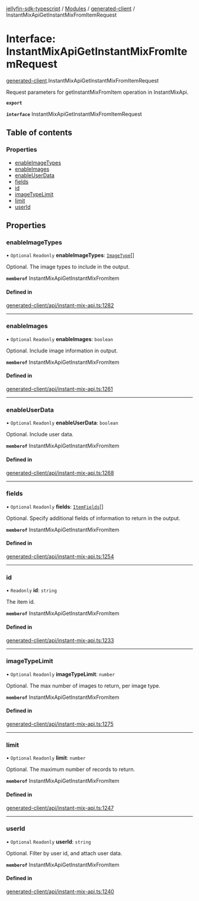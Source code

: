 [jellyfin-sdk-typescript](../README.md) / [Modules](../modules.md) / [generated-client](../modules/generated_client.md) / InstantMixApiGetInstantMixFromItemRequest

# Interface: InstantMixApiGetInstantMixFromItemRequest

[generated-client](../modules/generated_client.md).InstantMixApiGetInstantMixFromItemRequest

Request parameters for getInstantMixFromItem operation in InstantMixApi.

**`export`**

**`interface`** InstantMixApiGetInstantMixFromItemRequest

## Table of contents

### Properties

- [enableImageTypes](generated_client.InstantMixApiGetInstantMixFromItemRequest.md#enableimagetypes)
- [enableImages](generated_client.InstantMixApiGetInstantMixFromItemRequest.md#enableimages)
- [enableUserData](generated_client.InstantMixApiGetInstantMixFromItemRequest.md#enableuserdata)
- [fields](generated_client.InstantMixApiGetInstantMixFromItemRequest.md#fields)
- [id](generated_client.InstantMixApiGetInstantMixFromItemRequest.md#id)
- [imageTypeLimit](generated_client.InstantMixApiGetInstantMixFromItemRequest.md#imagetypelimit)
- [limit](generated_client.InstantMixApiGetInstantMixFromItemRequest.md#limit)
- [userId](generated_client.InstantMixApiGetInstantMixFromItemRequest.md#userid)

## Properties

### enableImageTypes

• `Optional` `Readonly` **enableImageTypes**: [`ImageType`](../enums/generated_client.ImageType.md)[]

Optional. The image types to include in the output.

**`memberof`** InstantMixApiGetInstantMixFromItem

#### Defined in

[generated-client/api/instant-mix-api.ts:1282](https://github.com/thornbill/jellyfin-sdk-typescript/blob/350a9a5/src/generated-client/api/instant-mix-api.ts#L1282)

___

### enableImages

• `Optional` `Readonly` **enableImages**: `boolean`

Optional. Include image information in output.

**`memberof`** InstantMixApiGetInstantMixFromItem

#### Defined in

[generated-client/api/instant-mix-api.ts:1261](https://github.com/thornbill/jellyfin-sdk-typescript/blob/350a9a5/src/generated-client/api/instant-mix-api.ts#L1261)

___

### enableUserData

• `Optional` `Readonly` **enableUserData**: `boolean`

Optional. Include user data.

**`memberof`** InstantMixApiGetInstantMixFromItem

#### Defined in

[generated-client/api/instant-mix-api.ts:1268](https://github.com/thornbill/jellyfin-sdk-typescript/blob/350a9a5/src/generated-client/api/instant-mix-api.ts#L1268)

___

### fields

• `Optional` `Readonly` **fields**: [`ItemFields`](../enums/generated_client.ItemFields.md)[]

Optional. Specify additional fields of information to return in the output.

**`memberof`** InstantMixApiGetInstantMixFromItem

#### Defined in

[generated-client/api/instant-mix-api.ts:1254](https://github.com/thornbill/jellyfin-sdk-typescript/blob/350a9a5/src/generated-client/api/instant-mix-api.ts#L1254)

___

### id

• `Readonly` **id**: `string`

The item id.

**`memberof`** InstantMixApiGetInstantMixFromItem

#### Defined in

[generated-client/api/instant-mix-api.ts:1233](https://github.com/thornbill/jellyfin-sdk-typescript/blob/350a9a5/src/generated-client/api/instant-mix-api.ts#L1233)

___

### imageTypeLimit

• `Optional` `Readonly` **imageTypeLimit**: `number`

Optional. The max number of images to return, per image type.

**`memberof`** InstantMixApiGetInstantMixFromItem

#### Defined in

[generated-client/api/instant-mix-api.ts:1275](https://github.com/thornbill/jellyfin-sdk-typescript/blob/350a9a5/src/generated-client/api/instant-mix-api.ts#L1275)

___

### limit

• `Optional` `Readonly` **limit**: `number`

Optional. The maximum number of records to return.

**`memberof`** InstantMixApiGetInstantMixFromItem

#### Defined in

[generated-client/api/instant-mix-api.ts:1247](https://github.com/thornbill/jellyfin-sdk-typescript/blob/350a9a5/src/generated-client/api/instant-mix-api.ts#L1247)

___

### userId

• `Optional` `Readonly` **userId**: `string`

Optional. Filter by user id, and attach user data.

**`memberof`** InstantMixApiGetInstantMixFromItem

#### Defined in

[generated-client/api/instant-mix-api.ts:1240](https://github.com/thornbill/jellyfin-sdk-typescript/blob/350a9a5/src/generated-client/api/instant-mix-api.ts#L1240)
